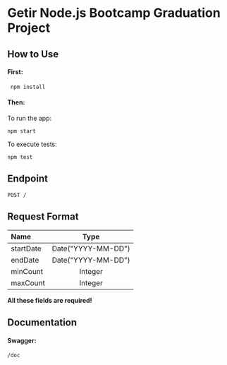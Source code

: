 # Getir Node.js Bootcamp Graduation Project
## How to Use
#### First:
  ```
   npm install
   ```
#### Then:
To run the app:
   ```
   npm start
   ```
To execute tests:
   ```
   npm test
   ```
   
## Endpoint
`POST /`

## Request Format
<table>
<thead>
<tr>
<th align="left">Name</th>
<th align="center">Type</th>
</tr>
</thead>
<tbody>
<tr>
<td align="left">startDate</td>
<td align="center">Date("YYYY-MM-DD")</td>
</tr>
<tr>
<td align="left">endDate</td>
<td align="center">Date("YYYY-MM-DD")</td>
</tr>
<tr>
<td align="left">minCount</td>
<td align="center">Integer</td>
</tr>
<tr>
<td align="left">maxCount</td>
<td align="center">Integer</td>
</tr>
</tbody>
</table>

**All these fields are required!**

## Documentation
#### Swagger:
`/doc`
